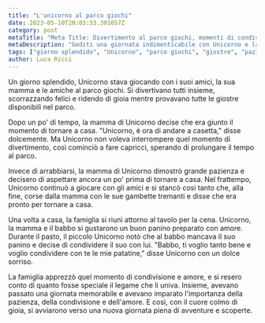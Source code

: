 ```yaml
---
title: "L'unicorno al parco giochi"
date: 2023-05-10T20:03:53.391057Z
category: post
metaTitle: "Meta Title: Divertimento al parco giochi, momenti di condivisione e amore in famiglia con Unicorno"
metaDescription: "Goditi una giornata indimenticabile con Unicorno e la sua famiglia al parco giochi, dove vivranno momenti di gioia, apprenderanno l'importanza della pazienza, condivisione e amore. Scopri questa tenera storia che conquister\u00e0 il cuore di grandi e piccini."
tags: ["giorno splendido", "Unicorno", "parco giochi", "giostre", "pazienza"]
author: Luca Ricci 
---
```


Un giorno splendido, Unicorno stava giocando con i suoi amici, la sua mamma e le amiche al parco giochi. Si divertivano tutti insieme, scorrazzando felici e ridendo di gioia mentre provavano tutte le giostre disponibili nel parco.

Dopo un po' di tempo, la mamma di Unicorno decise che era giunto il momento di tornare a casa. "Unicorno, è ora di andare a casetta," disse dolcemente. Ma Unicorno non voleva interrompere quel momento di divertimento, così cominciò a fare capricci, sperando di prolungare il tempo al parco.

Invece di arrabbiarsi, la mamma di Unicorno dimostrò grande pazienza e decisero di aspettare ancora un po' prima di tornare a casa. Nel frattempo, Unicorno continuò a giocare con gli amici e si stancò così tanto che, alla fine, corse dalla mamma con le sue gambette tremanti e disse che era pronto per tornare a casa. 

Una volta a casa, la famiglia si riunì attorno al tavolo per la cena. Unicorno, la mamma e il babbo si gustarono un buon panino preparato con amore. Durante il pasto, il piccolo Unicorno notò che al babbo mancava il suo panino e decise di condividere il suo con lui. "Babbo, ti voglio tanto bene e voglio condividere con te le mie patatine," disse Unicorno con un dolce sorriso.

La famiglia apprezzò quel momento di condivisione e amore, e si resero conto di quanto fosse speciale il legame che li univa. Insieme, avevano passato una giornata memorabile e avevano imparato l'importanza della pazienza, della condivisione e dell'amore. E così, con il cuore colmo di gioia, si avviarono verso una nuova giornata piena di avventure e scoperte.
